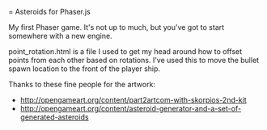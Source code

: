 = Asteroids for Phaser.js

My first Phaser game. It's not up to much, but you've got to start somewhere
with a new engine.

point_rotation.html is a file I used to get my head around how to offset points
from each other based on rotations. I've used this to move the bullet spawn
location to the front of the player ship.

Thanks to these fine people for the artwork:

* http://opengameart.org/content/part2artcom-with-skorpios-2nd-kit
* http://opengameart.org/content/asteroid-generator-and-a-set-of-generated-asteroids
